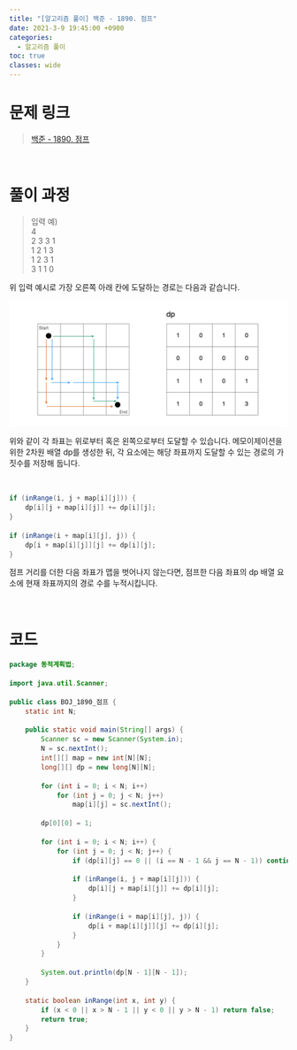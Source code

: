 ```yaml
---
title: "[알고리즘 풀이] 백준 - 1890. 점프"
date: 2021-3-9 19:45:00 +0900
categories:
  - 알고리즘 풀이
toc: true
classes: wide
---
```


# 문제 링크

> [백준 - 1890. 점프](https://www.acmicpc.net/problem/1890)

<br>

# 풀이 과정

> 입력 예)  
> 4  
> 2 3 3 1  
> 1 2 1 3  
> 1 2 3 1  
> 3 1 1 0

위 입력 예시로 가장 오른쪽 아래 칸에 도달하는 경로는 다음과 같습니다.

![/assets/images/백준_1890_점프-1.png](/assets/images/백준_1890_점프-1.png)

위와 같이 각 좌표는 위로부터 혹은 왼쪽으로부터 도달할 수 있습니다. 메모이제이션을 위한 2차원 배열 dp를 생성한 뒤, 각 요소에는 해당 좌표까지 도달할 수 있는 경로의 가짓수를 저장해 둡니다.

<br>

```java
if (inRange(i, j + map[i][j])) {
    dp[i][j + map[i][j]] += dp[i][j];
}

if (inRange(i + map[i][j], j)) {
    dp[i + map[i][j]][j] += dp[i][j];
}
```

점프 거리를 더한 다음 좌표가 맵을 벗어나지 않는다면, 점프한 다음 좌표의 dp 배열 요소에 현재 좌표까지의 경로 수를 누적시킵니다.

<br>

# 코드

```java
package 동적계획법;

import java.util.Scanner;

public class BOJ_1890_점프 {
    static int N;

    public static void main(String[] args) {
        Scanner sc = new Scanner(System.in);
        N = sc.nextInt();
        int[][] map = new int[N][N];
        long[][] dp = new long[N][N];

        for (int i = 0; i < N; i++)
            for (int j = 0; j < N; j++)
                map[i][j] = sc.nextInt();

        dp[0][0] = 1;

        for (int i = 0; i < N; i++) {
            for (int j = 0; j < N; j++) {
                if (dp[i][j] == 0 || (i == N - 1 && j == N - 1)) continue;

                if (inRange(i, j + map[i][j])) {
                    dp[i][j + map[i][j]] += dp[i][j];
                }

                if (inRange(i + map[i][j], j)) {
                    dp[i + map[i][j]][j] += dp[i][j];
                }
            }
        }

        System.out.println(dp[N - 1][N - 1]);
    }

    static boolean inRange(int x, int y) {
        if (x < 0 || x > N - 1 || y < 0 || y > N - 1) return false;
        return true;
    }
}
```
